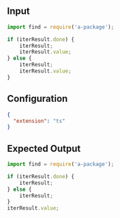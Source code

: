 
## Input
```javascript input
import find = require('a-package');

if (iterResult.done) {
    iterResult;
    iterResult.value;
} else {
    iterResult;
    iterResult.value;
}
```

## Configuration
```json configuration
{
  "extension": "ts"
}
```

## Expected Output
```javascript expected output
import find = require('a-package');

if (iterResult.done) {
    iterResult;
} else {
    iterResult;
}
iterResult.value;
```
